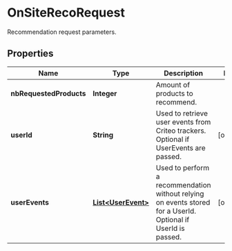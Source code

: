 

# OnSiteRecoRequest

Recommendation request parameters.

## Properties

Name | Type | Description | Notes
------------ | ------------- | ------------- | -------------
**nbRequestedProducts** | **Integer** | Amount of products to recommend. | 
**userId** | **String** | Used to retrieve user events from Criteo trackers. Optional if UserEvents are passed. |  [optional]
**userEvents** | [**List&lt;UserEvent&gt;**](UserEvent.md) | Used to perform a recommendation without relying on events stored for a UserId. Optional if UserId is passed. |  [optional]



